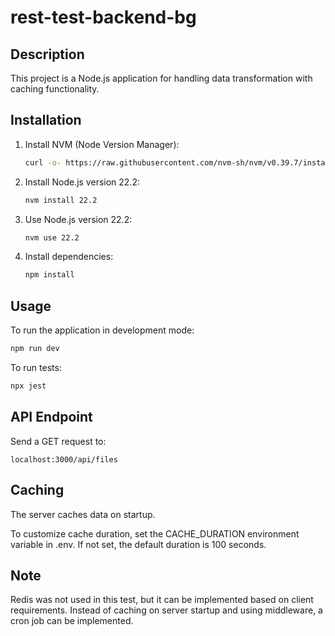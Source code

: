 # rest-test-backend-bg

## Description

This project is a Node.js application for handling data transformation with caching functionality.

## Installation

1. Install NVM (Node Version Manager):
    ```bash
    curl -o- https://raw.githubusercontent.com/nvm-sh/nvm/v0.39.7/install.sh | bash
    ```

2. Install Node.js version 22.2:
    ```bash
    nvm install 22.2
    ```

3. Use Node.js version 22.2:
    ```bash
    nvm use 22.2
    ```

4. Install dependencies:
    ```bash
    npm install
    ```

## Usage

To run the application in development mode:
```bash
npm run dev
```
To run tests:
```bash
npx jest
```

## API Endpoint
Send a GET request to:

```localhost:3000/api/files```

## Caching
The server caches data on startup.

To customize cache duration, set the CACHE_DURATION environment variable in .env. If not set, the default duration is 100 seconds.

## Note
Redis was not used in this test, but it can be implemented based on client requirements. Instead of caching on server startup and using middleware, a cron job can be implemented.
